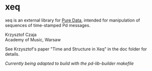 # xeq

xeq is an external library for [Pure Data](http://pure-data.info), intended for manipulation of sequences of time-stamped Pd messages.

Krzysztof Czaja  
Academy of Music, Warsaw

See Krzysztof's paper "Time and Structure in Xeq" in the doc folder for details.

*Currently being adapted to build with the pd-lib-builder makefile*

